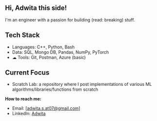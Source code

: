 ## Hi, Adwita this side!

I'm an engineer with a passion for building (read: breaking) stuff.

## Tech Stack

-  Languages: C++, Python, Bash
-  Data: SQL, Mongo DB, Pandas, NumPy, PyTorch
- ☁ Tools: Git, Postman, Azure (basic)

## Current Focus
- Scratch Lab: a repository where I post implementations of various ML algorithms/libraries/functions from scratch

**How to reach me:**  
- Email: [adwita.s.at07@gmail.com]  
- LinkedIn: [Adwita](https://www.linkedin.com/in/adwita-singh-322a0122a/)  

<!--
**AdwitaSingh1711/AdwitaSingh1711** is a ✨ _special_ ✨ repository because its `README.md` (this file) appears on your GitHub profile.

Here are some ideas to get you started:

- 🔭 I’m currently working on ...
- 🌱 I’m currently learning ...
- 👯 I’m looking to collaborate on ...
- 🤔 I’m looking for help with ...
- 💬 Ask me about ...
- 📫 How to reach me: ...
- 😄 Pronouns: ...
- ⚡ Fun fact: ...
-->

